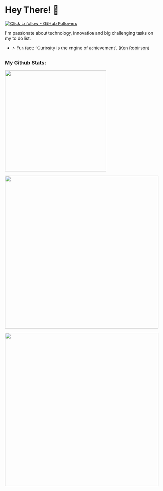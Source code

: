 

# Hey There! 👋

<!--
[![YouTube Channel Subscribers](https://img.shields.io/youtube/channel/subscribers/UCJae_agpt9S3qwWNED0KHcQ?label=YouTube%20Subscribers!&style=social)](https://www.youtube.com/channel/UCJae_agpt9S3qwWNED0KHcQ?sub_confirmation=1)
[![Twitter Followers](https://img.shields.io/twitter/follow/jarrodwattsdev?label=Twitter%20Followers!&style=social)](https://twitter.com/intent/follow?screen_name=jarrodwattsdev)
---
-->

 
[![Click to follow - GitHub Followers](https://img.shields.io/github/followers/quantum-hash?label=Click%20to%20follow%20-%20GitHub%20Followers%20:&style=flat&color=success)](https://github.com/quantum-hash) 


I'm passionate about technology, innovation and big challenging tasks on my to do list.

- ⚡ Fun fact: “Curiosity is the engine of achievement”.  (Ken Robinson)

<!--<img src="https://github-readme-stats.vercel.app/api?username=quantum-hash&show_icons=true&hide_border=true&count_private=true&theme=shades-of-purple&icon_color=40bb13" alt="quantum-hash">
<img align="center" src="https://github-readme-streak-stats.herokuapp.com/?user=quantum-hash&count_private=true&theme=shades-of-purple&icon_color=40bb13" alt="quantum-hash" />
<img align="center" width=500 src="https://github-readme-stats.vercel.app/api/top-langs/?username=quantum-hash&count_private=true&theme=shades-of-purple&icon_color=40bb13" alt="quantum-hash" />
-->

### My Github Stats:
<div align="left">

<img width="330px" src="https://github-readme-stats.vercel.app/api/top-langs/?username=quantum-hash&show_icons=true&border=5c5c5c&hide_border=true&count_private=true&bg_color=00000000&title_color=40bb13&text_color=878787&icon_color=40bb13&cache_seconds=1800" /> <br />

 <img width="500px" src="https://github-readme-stats.vercel.app/api?username=quantum-hash&custom_title=Quantum-hash%27s+Github+Stats&show_icons=true&border=5c5c5c&hide_border=true&count_private=true&bg_color=00000000&title_color=40bb13&text_color=878787&icon_color=40bb13&cache_seconds=1800"> <br />
  
<img width="500px" src="https://github-readme-streak-stats.herokuapp.com/?user=quantum-hash&date_format=%5BY.%5Dn.j&background=00000000&border=5c5c5c&hide_border=true&stroke=878787&ring=40bb13&fire=40bb13&currStreakNum=40bb13&sideNums=878787&currStreakLabel=878787&sideLabels=878787&dates=878787" /> <br />
 

<!--
I’m currently learning

I make content about full-stack web development on my [Blog](https://blog.jarrodwatts.com/) and my [YouTube Channel](https://www.youtube.com/channel/UCJae_agpt9S3qwWNED0KHcQ).

Thanks for stopping by!
-->

<!--
**quantum-hash/quantum-hash** is a ✨ _special_ ✨ repository because its `README.md` (this file) appears on your GitHub profile.

Here are some ideas to get you started:

- 🔭 I’m currently working on ...
- 🌱 I’m currently learning ...
- 👯 I’m looking to collaborate on ...
- 🤔 I’m looking for help with ...
- 💬 Ask me about ...
- 📫 How to reach me: ...
- 😄 Pronouns: ...
-->


